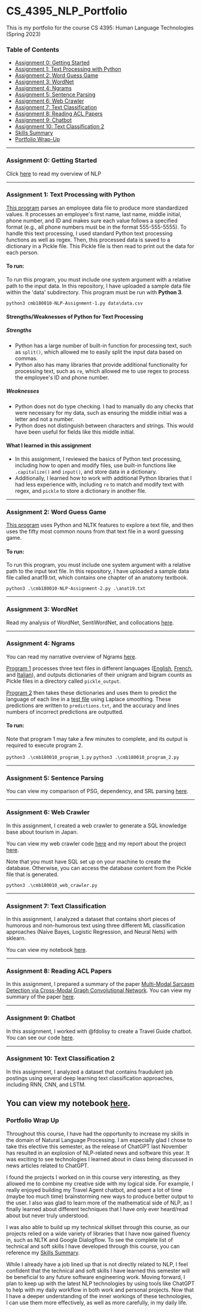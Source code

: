 # CS_4395_NLP_Portfolio
This is my portfolio for the course CS 4395: Human Language Technologies (Spring 2023)

### Table of Contents

- [Assignment 0: Getting Started](#assignment-0-getting-started)
- [Assignment 1: Text Processing with Python](#assignment-1-text-processing-with-python)
- [Assignment 2: Word Guess Game](#assignment-2-word-guess-game)
- [Assignment 3: WordNet](#assignment-3-wordnet)
- [Assignment 4: Ngrams](#assignment-4-ngrams)
- [Assignment 5: Sentence Parsing](#assignment-5-sentence-parsing)
- [Assignment 6: Web Crawler](#assignment-6-web-crawler)
- [Assignment 7: Text Classification](#assignment-7-text-classification)
- [Assignment 8: Reading ACL Papers](#assignment-8-reading-acl-papers)
- [Assignment 9: Chatbot](#assignment-9-chatbot)
- [Assignment 10: Text Classification 2](#assignment-10-text-classification-2)
- [Skills Summary](https://github.com/cadybaltz/CS_4395_NLP_Portfolio/blob/main/SkillsSummary.md)
- [Portfolio Wrap-Up](#portfolio-wrap-up)

-----

### Assignment 0: Getting Started
Click [here](https://github.com/cadybaltz/CS_4395_NLP_Portfolio/blob/main/Assignment_0/Overview_of_NLP.pdf) to read my overview of NLP

-----

### Assignment 1: Text Processing with Python
[This program](https://github.com/cadybaltz/CS_4395_NLP_Portfolio/blob/main/Assignment_1/cmb180010-NLP-Assignment-1.py) parses an employee data file to produce more standardized values. It processes an employee's first name, last name, middle initial, phone number, and ID and makes sure each value follows a specified format (e.g., all phone numbers must be in the format 555-555-5555). To handle this text processing, I used standard Python text processing functions as well as regex. Then, this processed data is saved to a dictionary in a Pickle file. This Pickle file is then read to print out the data for each person.

#### To run:
To run this program, you must include one system argument with a relative path to the input data. In this repository, I have uploaded a sample data file within the 'data' subdirectory. This program must be run with **Python 3**.

`python3 cmb180010-NLP-Assignment-1.py data\data.csv`

#### Strengths/Weaknesses of Python for Text Processing
##### Strengths
- Python has a large number of built-in function for processing text, such as `split()`, which allowed me to easily split the input data based on commas.
- Python also has many libraries that provide additional functionality for processing text, such as `re`, which allowed me to use regex to process the employee's ID and phone number.

##### Weaknesses
- Python does not do type checking. I had to manually do any checks that were necessary for my data, such as ensuring the middle initial was a letter and not a number.
- Python does not distinguish between characters and strings. This would have been useful for fields like this middle initial.

#### What I learned in this assignment
- In this assignment, I reviewed the basics of Python text processing, including how to open and modify files, use built-in functions like `.capitalize()` and `input()`, and store data in a dictionary.
- Additionally, I learned how to work with additional Python libraries that I had less experience with, including `re` to match and modify text with regex, and `pickle` to store a dictionary in another file.

-----

### Assignment 2: Word Guess Game
[This program](https://github.com/cadybaltz/CS_4395_NLP_Portfolio/blob/main/Assignment_2/cmb180010-NLP-Assignment-2.py) uses Python and NLTK features to explore a text file, and then uses the fifty most common nouns from that text file in a word guessing game.

#### To run:
To run this program, you must include one system argument with a relative path to the input text file. In this repository, I have uploaded a sample data file called anat19.txt, which contains one chapter of an anatomy textbook.

`python3 .\cmb180010-NLP-Assignment-2.py .\anat19.txt`


-----

### Assignment 3: WordNet
Read my analysis of WordNet, SentiWordNet, and collocations [here](https://github.com/cadybaltz/CS_4395_NLP_Portfolio/blob/main/Assignment_3/cmb180010-NLP-Assignment-3.pdf).


-----

### Assignment 4: Ngrams

You can read my narrative overview of Ngrams [here](https://github.com/cadybaltz/CS_4395_NLP_Portfolio/blob/main/Assignment_4/cmb180010_ngrams_narrative.pdf).

[Program 1](https://github.com/cadybaltz/CS_4395_NLP_Portfolio/blob/main/Assignment_4/cmb180010_program_1.py) processes three text files in different languages ([English](https://github.com/cadybaltz/CS_4395_NLP_Portfolio/blob/main/Assignment_4/data/LangId.train.English), [French](https://github.com/cadybaltz/CS_4395_NLP_Portfolio/blob/main/Assignment_4/data/LangId.train.French), and [Italian](https://github.com/cadybaltz/CS_4395_NLP_Portfolio/blob/main/Assignment_4/data/LangId.train.Italian)), and outputs dictionaries of their unigram and bigram counts as Pickle files in a directory called `pickle_output`.

[Program 2](https://github.com/cadybaltz/CS_4395_NLP_Portfolio/blob/main/Assignment_4/cmb180010_program_2.py) then takes these dictionaries and uses them to predict the language of each line in a [test file](https://github.com/cadybaltz/CS_4395_NLP_Portfolio/blob/main/Assignment_4/data/LangId.test) using Laplace smoothing. These predictions are written to `predictions.txt`, and the accuracy and lines numbers of incorrect predictions are outputted.

#### To run:
Note that program 1 may take a few minutes to complete, and its output is required to execute program 2.

`python3 .\cmb180010_program_1.py`
`python3 .\cmb180010_program_2.py`

-----

### Assignment 5: Sentence Parsing

You can view my comparison of PSG, dependency, and SRL parsing [here](https://github.com/cadybaltz/CS_4395_NLP_Portfolio/blob/main/Assignment_5/cmb180010_sentence_parsing.pdf).

-----

### Assignment 6: Web Crawler

In this assignment, I created a web crawler to generate a SQL knowledge base about tourism in Japan.

You can view my web crawler code [here](https://github.com/cadybaltz/CS_4395_NLP_Portfolio/blob/main/Assignment_6/cmb180010_web_crawler.py) and my report about the project [here](https://github.com/cadybaltz/CS_4395_NLP_Portfolio/blob/main/Assignment_6/cmb180010_web_crawler_report.pdf).

Note that you must have SQL set up on your machine to create the database. Otherwise, you can access the database content from the Pickle file that is generated.

`python3 .\cmb180010_web_crawler.py`

-----

### Assignment 7: Text Classification

In this assignment, I analyzed a dataset that contains short pieces of humorous and non-humorous text using three different ML classification approaches (Naive Bayes, Logistic Regression, and Neural Nets) with sklearn.

You can view my notebook [here](https://github.com/cadybaltz/CS_4395_NLP_Portfolio/blob/main/Assignment_7/cmb180010_text_classification.pdf).

-----

### Assignment 8: Reading ACL Papers

In this assignment, I prepared a summary of the paper [Multi-Modal Sarcasm Detection via Cross-Modal Graph Convolutional Network](https://aclanthology.org/2022.acl-long.124.pdf). You can view my summary of the paper [here](https://github.com/cadybaltz/CS_4395_NLP_Portfolio/blob/main/Assignment_8/cmb180010_ACL_summary.pdf).

-----

### Assignment 9: Chatbot

In this assignment, I worked with @fdolisy to create a Travel Guide chatbot. You can see our code [here](https://github.com/fdolisy/TravelAgent).

-----

### Assignment 10: Text Classification 2

In this assignment, I analyzed a dataset that contains fraudulent job postings using several deep learning text classification approaches, including RNN, CNN, and LSTM.

You can view my notebook [here](https://github.com/cadybaltz/CS_4395_NLP_Portfolio/blob/main/Assignment_10/cmb180010_text_classification_2.pdf).
-----

### Portfolio Wrap Up

Throughout this course, I have had the opportunity to increase my skills in the domain of Natural Language Processing. I am especially glad I chose to take this elective this semester, as the release of ChatGPT last November has resulted in an explosion of NLP-related news and software this year. It was exciting to see technologies I learned about in class being discussed in news articles related to ChatGPT. 

I found the projects I worked on in this course very interesting, as they allowed me to combine my creative side with my logical side. For example, I really enjoyed building my Travel Agent chatbot, and spent a lot of time (maybe too much time) brainstorming new ways to produce better output to the user. I also was glad to learn more of the mathematical side of NLP, as I finally learned about different techniques that I have only ever heard/read about but never truly understood.

I was also able to build up my technical skillset through this course, as our projects relied on a wide variety of libraries that I have now gained fluency in, such as NLTK and Google Dialogflow. To see the complete list of technical and soft skills I have developed through this course, you can reference my [Skills Summary](https://github.com/cadybaltz/CS_4395_NLP_Portfolio/blob/main/SkillsSummary.md).

While I already have a job lined up that is not directly related to NLP, I feel confident that the technical and soft skills I have learned this semester will be beneficial to any future software engineering work. Moving forward, I plan to keep up with the latest NLP technologies by using tools like ChatGPT to help with my daily workflow in both work and personal projects. Now that I have a deeper understanding of the inner workings of these technologies, I can use them more effectively, as well as more carefully, in my daily life.
